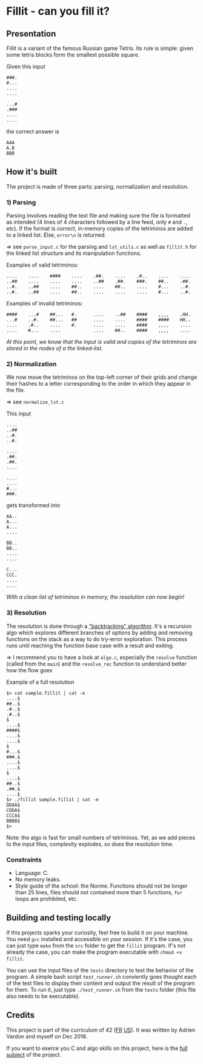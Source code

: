 # Fillit - can you fill it?


## Presentation

Fillit is a variant of the famous Russian game Tetris. Its rule is simple: given some tetris blocks form the smallest possible square.

Given this input

	###.
	#...
	....
	....
	
	...#
	.###
	....
	....

the correct answer is

	AAA
	A.B
	BBB


## How it's built
The project is made of three parts: parsing, normalization and resolution.

### 1) Parsing
Parsing involves reading the text file and making sure the file is formatted as intended (4 lines of 4 characters followed by a line feed, only `#` and `.`, etc). If the format is correct, in-memory copies of the tetriminos are added to a linked list. Else, `error\n` is returned.

=> see `parse_input.c` for the parsing and `lst_utils.c` as well as `fillit.h` for the linked list structure and its manipulation functions.

Examples of valid tetriminos:

	....    ....    ####    ....    .##.    ....    .#..    ....    ....
	..##    ....    ....    ....    ..##    .##.    ###.    ##..    .##.
	..#.    ..##    ....    ##..    ....    ##..    ....    #...    ..#.
	..#.    ..##    ....    ##..    ....    ....    ....    #...    ..#.

Examples of invalid tetriminos:

	####    ...#    ##...   #.      ....    ..##    ####    ,,,,    .HH.
	...#    ..#.    ##...   ##      ....    ....    ####    ####    HH..
	....    .#..    ....    #.      ....    ....    ####    ,,,,    ....
	....    #...    ....            ....    ##..    ####    ,,,,    ....


*At this point, we know that the input is valid and copies of the tetriminos are stored in the nodes of a the linked-list.*

### 2) Normalization
We now move the tetriminos on the top-left corner of their grids and change their hashes to a letter corresponding to the order in which they appear in the file.

=> see `normalize_lst.c`

This input

	....
	..##
	..#.
	..#.
	
	....
	.##.
	.##.
	....
	
	....
	....
	#...
	###.


gets transformed into

	AA..
	A...
	A...
	....
	
	BB..
	BB..
	....
	....
	
	C...
	CCC.
	....
	....

*With a clean list of tetriminos in memory, the resolution can now begin!*

### 3) Resolution
The resolution is done through a ["backtracking" algorithm](https://en.wikipedia.org/wiki/Backtracking). It's a recursion algo which explores different branches of options by adding and removing functions on the stack as a way to do try-error exploration. This process runs until reaching the function base case with a result and exiting.

=> I recommend you to have a look at `algo.c`, especially the `resolve` function (called from the `main`) and the `resolve_rec` function to understand better how the flow goes

Example of a full resolution

	$> cat sample.fillit | cat -e
	....$
	##..$
	.#..$
	.#..$
	$
	....$
	####$
	....$
	....$
	$
	#...$
	###.$
	....$
	....$
	$
	....$
	##..$
	.##.$
	....$
	$> ./fillit sample.fillit | cat -e
	DDAA$
	CDDA$
	CCCA$
	BBBB$
	$>

Note: the algo is fast for small numbers of tetriminos. Yet, as we add pieces to the input files, complexity explodes, so does the resolution time.


### Constraints
- Language: C.
- No memory leaks.
- Style guide of the school: the Norme. Functions should not be longer than 25 lines, files should not contained more than 5 functions, `for` loops are prohibited, etc.


## Building and testing locally
If this projects sparks your curiosity, feel free to build it on your machine. You need `gcc` installed and accessible on your session. If it's the case, you can just type ``make`` from the `src` folder to get the ``fillit`` program. If's not already the case, you can make the program executable with `chmod +x fillit`.

You can use the input files of the `tests` directory to test the behavior of the program. A simple bash script `test_runner.sh` conviently goes thought each of the test files to display their content and output the result of the program for them. To run it, just type `./test_runner.sh` from the `tests` folder (this file also needs to be executable).


## Credits
This project is part of the curriculum of 42 ([FR](https://www.42.fr/) [US](https://www.42.us.org/)). It was written by Adrien Vardon and myself on Dec 2018.


If you want to exerce you C and algo skills on this project, here is the [full subject](https://cdn.intra.42.fr/pdf/pdf/734/fillit.fr.pdf) of the project.
